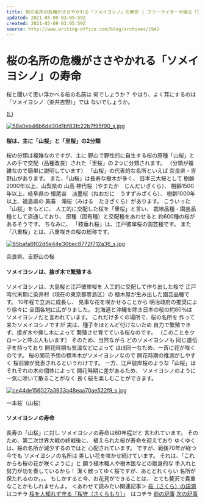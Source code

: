 ```yaml
---
title: 桜の名所の危機がささやかれる「ソメイヨシノ」の寿命 | フリーライターが綴る「文章作りの豆知識」と「日本語コラム」
updated: 2021-05-09 03:05:59Z
created: 2021-05-09 03:05:59Z
source: http://www.writing-office.com/blog/archives/1942
---
```


# 桜の名所の危機がささやかれる「ソメイヨシノ」の寿命

桜と聞いて思い浮かべる桜の名前は
何でしょうか？
やはり、よく耳にするのは
「ソメイヨシノ（染井吉野）」では
ないでしょうか。

[(L)](http://www.writing-office.com/blog/wp-content/uploads/2016/04/58a0eb46b6dd30d1bf83fc22b7f95f90_s.jpg)

[![58a0eb46b6dd30d1bf83fc22b7f95f90_s.jpg](../_resources/58a0eb46b6dd30d1bf83fc22b7f95f90_s.jpg)](http://www.writing-office.com/blog/wp-content/uploads/2016/04/58a0eb46b6dd30d1bf83fc22b7f95f90_s.jpg)

#### 桜は、主に「山桜」と「里桜」の2分類

桜の分類は複雑なのですが、主に
野山で野性的に自生する桜の原種「山桜」と
人の手で交配（品種改良）された「里桜」の
2つに分類されます。
（分類が複雑なので簡単に説明しています）
「山桜」の代表的な名所といえば
奈良県・吉野山があります。
また、「山桜」は長寿な樹木が多く、
日本三大桜として
樹齢2000年以上、山梨県の
山高 神代桜（やまたか　じんだいざくら）、
樹齢1500年以上、岐阜県の
根尾谷　淡墨桜（ねおだに　うすずみざくら）、
樹齢1000年以上、福島県の
美春　滝桜（みはる　たきざくら）があります。
こういった「山桜」をもとに、
人工的に交配した桜を「里桜」と言い、
栽培品種・園芸品種として流通しており、
原種（固有種）と交配種をあわせると
約600種の桜があるそうです。
ちなみに、
「枝垂れ桜」は、江戸彼岸桜の園芸種です。
また「八重桜」とは、八重咲きの桜の総称です。

[![85bafa6f02d6e44e30bec8772f712a36_s.jpg](../_resources/85bafa6f02d6e44e30bec8772f712a36_s.jpg)](http://www.writing-office.com/blog/wp-content/uploads/2016/04/85bafa6f02d6e44e30bec8772f712a36_s.jpg)

奈良県、吉野山の桜

#### ソメイヨシノは、接ぎ木で繁殖する

ソメイヨシノは、大島桜と江戸彼岸桜を
人工的に交配して作り出した桜で
江戸時代末期に染井村（現在の東京都豊島区）の
植木屋が生み出した園芸品種です。
10年程で立派に成長し、
見事な花を咲かせることから
明治政府の推奨により徐々に
全国各地に広がりました。
北海道と沖縄を除き日本の桜の約80％は
ソメイヨシノだと言われています。
これだけ多くの場所で、桜の名所を
作って来たソメイヨシノですが
実は、種子をほとんど付けないため
自力で繁殖できず、接ぎ木や挿し木によって
繁殖させ育てている桜なのです。
（このことをクローンと呼ぶ人もいます）
そのため、当然ながら
どのソメイヨシノも
同じ遺伝子を持っており
開花時期も気温などによって
ほぼ同一なため、一斉に花が咲くのです。
桜の開花予想の標本木がソメイヨシノなので
開花時期の推測がしやすく
桜前線が発表されるというわけです。
一方、江戸彼岸桜のような「山桜」は
それぞれの木の個体によって
開花時期に差があるため、
ソメイヨシノのように
一気に咲いて散ることがなく
長く桜を楽しむことができます。

[![ce44de156027a3933a48eaa70ae522f9_s.jpg](../_resources/ce44de156027a3933a48eaa70ae522f9_s.jpg)](http://www.writing-office.com/blog/wp-content/uploads/2016/04/ce44de156027a3933a48eaa70ae522f9_s.jpg)

一本桜（山桜）

#### ソメイヨシノの寿命

長寿の「山桜」に対し
ソメイヨシノの寿命は60年程だと
言われています。
そのため、第二次世界大戦の終戦後に、
植えられた桜が寿命を迎えており
ゆくゆくは、桜の名所が減少するのではと
心配されています。
ですが、戦後70年が経つ今でも
ソメイヨシノの名所は
美しい花を咲かせ続けています。
それは、「これからも桜の花が咲くように」と
願う植木職人や樹木医などの献身的な
手入れと努力が功を奏しているから！
潔く散ってゆく桜ですが、あとどれくらい
名所が保たれるのか。。。
もしかすると今、お花見ができることは、
とても贅沢で貴重なことかもしれませんよ。
＜あわせて読みたい関連記事＞
[桜（さくら）の語源](http://www.writing-office.com/blog/archives/1936)　はコチラ
[桜を人知れず守る「桜守（さくらもり）」](http://www.writing-office.com/blog/archives/1958)　はコチラ
[前の記事](https://www.writing-office.com/blog/archives/1936)
[次の記事](https://www.writing-office.com/blog/archives/1958)